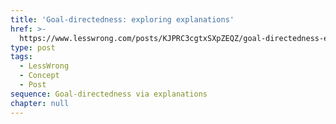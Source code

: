 ```yaml
---
title: 'Goal-directedness: exploring explanations'
href: >-
  https://www.lesswrong.com/posts/KJPRC3cgtxSXpZEQZ/goal-directedness-exploring-explanations
type: post
tags:
  - LessWrong
  - Concept
  - Post
sequence: Goal-directedness via explanations
chapter: null
---
```


